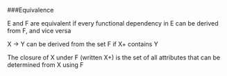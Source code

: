 ###Equivalence

E and F are equivalent if every functional dependency in E can be derived from F, and vice versa

X -> Y can be derived from the set F if X+ contains Y

The closure of X under F (written X+) is the set of all attributes that can be determined from X using F